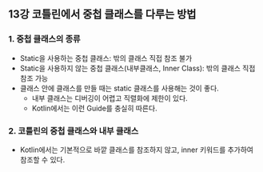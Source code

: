 ## 13강 코틀린에서 중첩 클래스를 다루는 방법
### 1. 중첩 클래스의 종류
- Static을 사용하는 중첩 클래스: 밖의 클래스 직접 참조 불가
- Static을 사용하지 않는 중첩 클래스(내부클래스, Inner Class): 밖의 클래스 직접 참조 가능
- 클래스 안에 클래스를 만들 때는 static 클래스를 사용해는 것이 좋다.
  - 내부 클래스는 디버깅이 어렵고 직렬화에 제한이 있다.
  - Kotlin에서는 이런 Guide를 충실히 따른다.
### 2. 코틀린의 중첩 클래스와 내부 클래스
- Kotlin에서는 기본적으로 바깥 클래스를 참조하지 않고, inner 키워드를 추가하여 참조할 수 있다.
